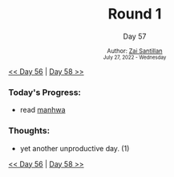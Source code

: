 <div align="center">
    <h1>Round 1</h1>
    <p>Day 57</p>
    <sub>
      Author: <a href="https://github.com/plskz" target="_blank">Zai Santillan</a>
      <br>
      <small>July 27, 2022 - Wednesday</small>
    </sub>
  </div>

[<< Day 56](day056.md) | [Day 58 >>](day058.md)

### Today's Progress:

- read [manhwa](https://anilist.co/activity/427184417)

### Thoughts:

- yet another unproductive day. (1)

[<< Day 56](day056.md) | [Day 58 >>](day058.md)
